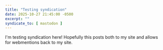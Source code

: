 ```yaml
---
title: "Testing syndication"
date: 2025-10-27 21:45:00 -0500
excerpt: ""
syndicate_to: [ mastodon ]
---
```


I'm testing syndication here! Hopefully this posts both to my site and allows for webmentions back to my site.

